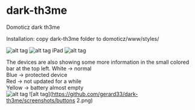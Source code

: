 # dark-th3me
Domoticz dark th3me

Installation:
copy dark-th3me folder to domoticz/www/styles/

![alt tag](https://github.com/gerard33/dark-th3me/blob/master/screenshots/theme1.jpg)
![alt tag](https://github.com/gerard33/dark-th3me/blob/master/screenshots/theme2.jpg)
iPad
![alt tag](https://github.com/gerard33/dark-th3me/blob/master/screenshots/theme3.jpg)

The devices are also showing some more information in the small colored bar at the top left.
White -> normal<br />
Blue -> protected device<br />
Red -> not updated for a while<br />
Yellow -> battery almost empty<br />
![alt tag](https://github.com/gerard33/dark-th3me/screenshots/buttons.png)
![alt tag](https://github.com/gerard33/dark-th3me/screenshots/buttons 2.png)
